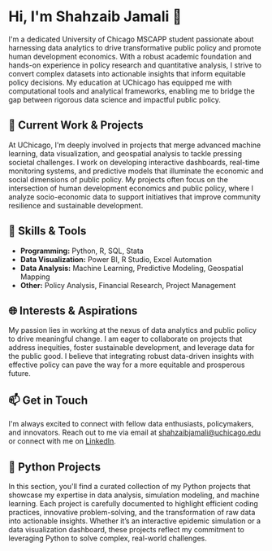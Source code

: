 # Hi, I'm Shahzaib Jamali 👋

I'm a dedicated University of Chicago MSCAPP student passionate about harnessing data analytics to drive transformative public policy and promote human development economics. With a robust academic foundation and hands-on experience in policy research and quantitative analysis, I strive to convert complex datasets into actionable insights that inform equitable policy decisions. My education at UChicago has equipped me with computational tools and analytical frameworks, enabling me to bridge the gap between rigorous data science and impactful public policy.

## 🔭 Current Work & Projects
At UChicago, I'm deeply involved in projects that merge advanced machine learning, data visualization, and geospatial analysis to tackle pressing societal challenges. I work on developing interactive dashboards, real-time monitoring systems, and predictive models that illuminate the economic and social dimensions of public policy. My projects often focus on the intersection of human development economics and public policy, where I analyze socio-economic data to support initiatives that improve community resilience and sustainable development.

## 🌱 Skills & Tools
- **Programming:** Python, R, SQL, Stata  
- **Data Visualization:** Power BI, R Studio, Excel Automation  
- **Data Analysis:** Machine Learning, Predictive Modeling, Geospatial Mapping  
- **Other:** Policy Analysis, Financial Research, Project Management  

## 🌐 Interests & Aspirations
My passion lies in working at the nexus of data analytics and public policy to drive meaningful change. I am eager to collaborate on projects that address inequities, foster sustainable development, and leverage data for the public good. I believe that integrating robust data-driven insights with effective policy can pave the way for a more equitable and prosperous future.

## 📫 Get in Touch
I'm always excited to connect with fellow data enthusiasts, policymakers, and innovators. Reach out to me via email at [shahzaibjamali@uchicago.edu](mailto:shahzaibjamali@uchicago.edu) or connect with me on [LinkedIn](www.linkedin.com/in/shahzaibkhanjamali).

## 💼 Python Projects

In this section, you'll find a curated collection of my Python projects that showcase my expertise in data analysis, simulation modeling, and machine learning. Each project is carefully documented to highlight efficient coding practices, innovative problem-solving, and the transformation of raw data into actionable insights. Whether it’s an interactive epidemic simulation or a data visualization dashboard, these projects reflect my commitment to leveraging Python to solve complex, real-world challenges.
